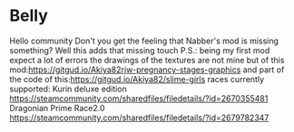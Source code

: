 # Belly

Hello community
Don't you get the feeling that Nabber's mod is missing something?
Well this adds that missing touch
P.S.: being my first mod expect a lot of errors
the drawings of the textures are not mine but of this mod:https://gitgud.io/Akiya82rjw-pregnancy-stages-graphics
and part of the code of this:https://gitgud.io/Akiya82/slime-girls 
races currently supported: 
Kurin deluxe edition https://steamcommunity.com/sharedfiles/filedetails/?id=2670355481
Dragonian Prime Race2.0 https://steamcommunity.com/sharedfiles/filedetails/?id=2679782347



